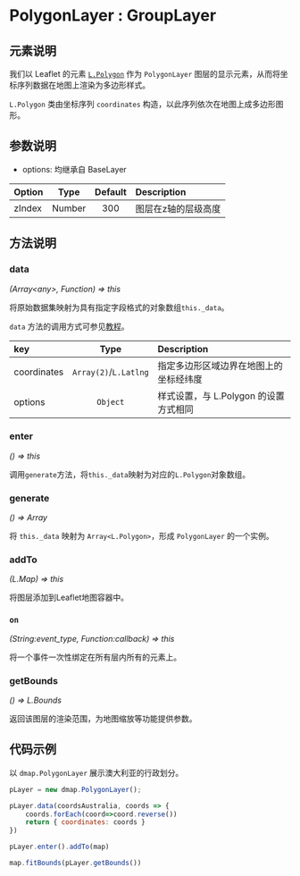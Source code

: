 # PolygonLayer : GroupLayer

## 元素说明
我们以 Leaflet 的元素 [`L.Polygon`](https://leafletjs.com/reference-1.5.0.html#polygon) 作为 `PolygonLayer` 图层的显示元素，从而将坐标序列数据在地图上渲染为多边形样式。

`L.Polygon` 类由坐标序列 `coordinates` 构造，以此序列依次在地图上成多边形图形。

## 参数说明

+ options: 均继承自 BaseLayer

| Option | Type | Default | Description |
| :----- | :---:| :-----: | :---------  |
| zIndex | Number | 300   | 图层在z轴的层级高度 |


## 方法说明

### data
*(Array&lt;any&gt;, Function) => this*

将原始数据集映射为具有指定字段格式的对象数组`this._data`。

`data` 方法的调用方式可参见[教程](#/zh/guide/quickstart)。

| key    | Type  | Description |
| :----- | :---: | :---------  |
| coordinates  | `Array(2)`/`L.Latlng` | 指定多边形区域边界在地图上的坐标经纬度 |
| options | `Object` | 样式设置，与 L.Polygon 的设置方式相同

### enter
*() => this*

调用`generate`方法，将`this._data`映射为对应的`L.Polygon`对象数组。

### generate
*() => Array*

将 `this._data` 映射为 `Array<L.Polygon>`，形成 `PolygonLayer` 的一个实例。

### addTo
*(L.Map) => this*

将图层添加到Leaflet地图容器中。

### `on`

*(String:event_type, Function:callback) => this*

将一个事件一次性绑定在所有层内所有的元素上。

### getBounds
*() => L.Bounds*

返回该图层的渲染范围，为地图缩放等功能提供参数。

## 代码示例

以 `dmap.PolygonLayer` 展示澳大利亚的行政划分。

```javascript
pLayer = new dmap.PolygonLayer();

pLayer.data(coordsAustralia, coords => {
    coords.forEach(coord=>coord.reverse())
    return { coordinates: coords }
})

pLayer.enter().addTo(map)

map.fitBounds(pLayer.getBounds())
```